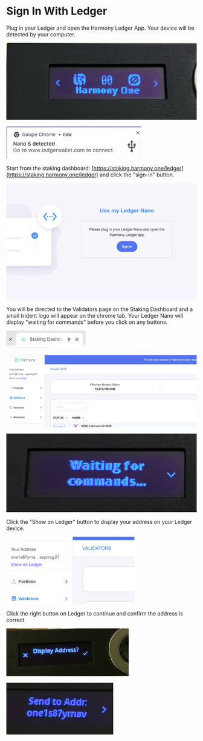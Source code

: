 # Sign In With Ledger

Plug in your Ledger and open the Harmony Ledger App. Your device will be detected by your computer.

![](../../../.gitbook/assets/image%20%28167%29.png)

![](../../../.gitbook/assets/image%20%28106%29.png)

Start from the staking dashboard: [https://staking.harmony.one/ledger](https://staking.harmony.one/ledger)  and click the "sign-in" button.

![](../../../.gitbook/assets/image%20%2837%29.png)

You will be directed to the Validators page on the Staking Dashboard and a small trident logo will appear on the chrome tab. Your Ledger Nano will display "waiting for commands" before you click on any buttons.

![](../../../.gitbook/assets/image%20%28138%29.png)

![](../../../.gitbook/assets/image%20%2834%29.png)

![](../../../.gitbook/assets/image%20%285%29.png)

Click the "Show on Ledger" button to display your address on your Ledger device.

![](../../../.gitbook/assets/image%20%28116%29.png)

Click the right button on Ledger to continue and confirm the address is correct.

![](../../../.gitbook/assets/image%20%28107%29.png)

![](../../../.gitbook/assets/image%20%28117%29.png)

